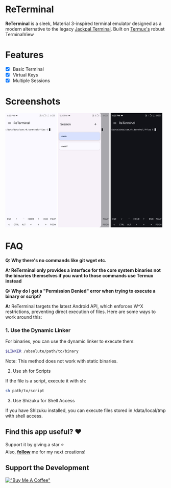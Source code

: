 # ReTerminal
**ReTerminal** is a sleek, Material 3-inspired terminal emulator designed as a modern alternative to the legacy [Jackpal Terminal](https://github.com/jackpal/Android-Terminal-Emulator). Built on [Termux's](https://github.com/termux/termux-app) robust TerminalView

# Features
- [x] Basic Terminal
- [x] Virtual Keys
- [x] Multiple Sessions

# Screenshots
<div>
  <img src="/fastlane/metadata/android/en-US/images/phoneScreenshots/01.jpg" width="32%" />
  <img src="/fastlane/metadata/android/en-US/images/phoneScreenshots/02.jpg" width="32%" />
  <img src="/fastlane/metadata/android/en-US/images/phoneScreenshots/03.jpg" width="32%" />
</div>


# FAQ

**Q: Why there's no commands like git wget etc.**

**A: ReTerminal only provides a interface for the core system binaries not the binaries themselves if you want to those commands use Termux instead**


**Q: Why do I get a "Permission Denied" error when trying to execute a binary or script?**  

**A:** ReTerminal targets the latest Android API, which enforces W^X restrictions, preventing direct execution of files. Here are some ways to work around this:

### 1. Use the Dynamic Linker  
For binaries, you can use the dynamic linker to execute them:

```bash
$LINKER /absolute/path/to/binary
```

Note: This method does not work with static binaries.

2. Use sh for Scripts

If the file is a script, execute it with sh:

```bash
sh path/to/script
```

3. Use Shizuku for Shell Access

If you have Shizuku installed, you can execute files stored in /data/local/tmp with shell access.

## Find this app useful? :heart:
Support it by giving a star :star: <br>
Also, **__[follow](https://github.com/Rohitkushvaha01)__** me for my next creations!

## Support the Development
[!["Buy Me A Coffee"](https://www.buymeacoffee.com/assets/img/custom_images/orange_img.png)](https://buymeacoffee.com/rohitkushvaha01)

